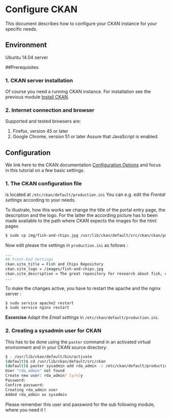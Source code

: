 # Configure CKAN
This document describes how to configure your CKAN instance for your specific needs.


## Environment
Ubuntu 14.04 server

##Prerequisites

### 1. CKAN server installation
Of course you need a running CKAN instance. For installation see the previous module [Install CKAN](04-install-CKAN.md).

### 2. Internet connection and browser
Supported and tested browsers are:
1. Firefox, version 45 or later
2. Google Chrome, version 51 or later
Assure that JavaScript is enabled.

## Configuration

We link here to the CKAN documentation [Configuration Options](http://docs.ckan.org/en/latest/maintaining/configuration.html)
and focus in this tutorial on a few basic settings.

### 1. The CKAN configuration file
is located at `/etc/ckan/default/production.ini`
You can e.g. edit the *Frontal settings* according to your needs.

To illustrate, how this works we change the title of the portal entry page, the description and the logo. For the latter the according picture has to been made available to the path where CKAN expects the images for the html pages 
```sh
$ sudo cp img/fish-and-chips.jpg /usr/lib/ckan/default/src/ckan/ckan/public/base/images/
```

Now edit please the settings in `production.ini` as follows : 

```sh
...
## Front-End Settings
ckan.site_title = Fish and Chips Repository
ckan.site_logo = /images/fish-and-chips.jpg
ckan.site_description = The great repository for research about fish, chips and other interesting science
...
```

To make the changes active, you have to restart the apache and the nginx server :

```sh
$ sudo service apache2 restart
$ sudo service nginx restart
```

**Excercise** 
Adapt the *Email settings* in `/etc/ckan/default/production.ini`.

### 2. Creating a sysadmin user for CKAN

This has to be done using the `paster` command in an activated virtual environment and in your CKAN source directory:

```sh
$ . /usr/lib/ckan/default/bin/activate
(default)$ cd /usr/lib/ckan/default/src/ckan
(default)$ paster sysadmin add rda_admin -c /etc/ckan/default/production.ini
User "rda_admin" not found
Create new user: rda_admin? [y/n]y
Password: 
Confirm password: 
Creating rda_admin user
Added rda_admin as sysadmin
```

Please remember this user and password for the sub following module, where you need it !

